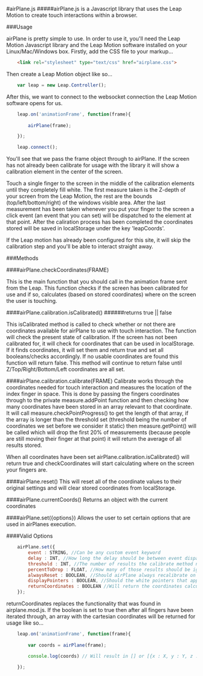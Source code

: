 #airPlane.js
#####airPlane.js is a Javascript library that uses the Leap Motion to create touch interactions within a browser.

###Usage

airPlane is pretty simple to use. In order to use it, you'll need the Leap Motion Javascript library and the Leap Motion software installed on your Linux/Mac/Windows box. Firstly, add the CSS file to your markup...

```HTML
	<link rel="stylesheet" type="text/css" href="airplane.css">
```

Then create a Leap Motion object like so...

```javascript
	var leap = new Leap.Controller();
```

After this, we want to connect to the websocket connection the Leap Motion software opens for us.

```javascript
    leap.on('animationFrame', function(frame){
	
        airPlane(frame);

	});

    leap.connect();
```

You'll see that we pass the frame object through to airPlane. If the screen has not already been calibrate for usage with the library it will show a calibration element in the center of the screen.

Touch a single finger to the screen in the middle of the calibration elements until they completely fill white. The first measure taken is the Z-depth of your screen from the Leap Motion, the rest are the bounds (top/left/bottom/right) of the windows visible area. After the last measurement has been taken whenever you put your finger to the screen a click event (an event that you can set) will be dispatched to the element at that point. After the caliration process has been completed the coordinates stored will be saved in localStorage under the key 'leapCoords'.

If the Leap motion has already been configured for this site, it will skip the calibration step and you'll be able to interact straight away.

###Methods

####airPlane.checkCoordinates(FRAME)

This is the main function that you should call in the animation frame sent from the Leap. This function checks if the screen has been calibrated for use and if so, calculates (based on stored coordinates) where on the screen the user is touching.

####airPlane.calibration.isCalibrated()
######returns true || false

This isCalibrated method is called to check whether or not there are coordinates available for airPlane to use with touch interaction. The function will check the present state of calibration. If the screen has not been calibrated for, it will check for coordinates that can be used in localStorage. If it finds coordinates, it will set them and return true and set all booleans/checks accordingly. If no usable coordinates are found this function will return false. This method will continue to return false until Z/Top/Right/Bottom/Left coordinates are all set.

####airPlane.calibration.calibrate(FRAME)
Calibrate works through the coordinates needed for touch interaction and measures the location of the index finger in space. This is done by passing the fingers coordinates through to the private measure.addPoint function and then checking how many coordinates have been stored in an array relevant to that coordinate. It will call measure.checkPointProgress() to get the length of that array, if the array is longer than the threshold set (threshold being the number of coordinates we set before we consider it static) then measure.getPoint() will be called which will drop the first 20% of measurements (because people are still moving their finger at that point) it will return the average of all results stored.

When all coordinates have been set airPlane.calibration.isCalibrated() will return true and checkCoordinates will start calculating where on the screen your fingers are.

####airPlane.reset()
This will reset all of the coordinate values to their original settings and will clear stored coordinates from localStorage.

####airPlane.currentCoords()
Returns an object with the current coordinates

####airPlane.set({options})
Allows the user to set certain options that are used in airPlanes execution.
	
####Valid Options
```javascript
	airPlane.set({
		event : STRING, //Can be any custom event keyword
		delay : INT, //How long the delay should be between event dispatches in milliseconds
		threshold : INT, //The number of results the calibrate method needs to take before it considers that point set
		percentToDrop : FLOAT, //How many of those results should be ignored (from 0)
		alwaysReset : BOOLEAN, //Should airPlane always recalibrate on load
		displayPointers : BOOLEAN, //Should the white pointers that appear as a finger approaches the screen be shown
		returnCoordinates : BOOLEAN //Will return the coordinates calculated for all of the fingers on the screen
	});
```

returnCoordinates replaces the functionality that was found in airplane.mod.js. If the boolean is set to true then after all fingers have been iterated through, an array with the cartesian coordinates will be returned for usage like so...

```javascript
	leap.on('animationFrame', function(frame){
	
        var coords = airPlane(frame);

        console.log(coords) // Will result in [] or [{x : X, y : Y, z : Z}] for each finger

	});
```